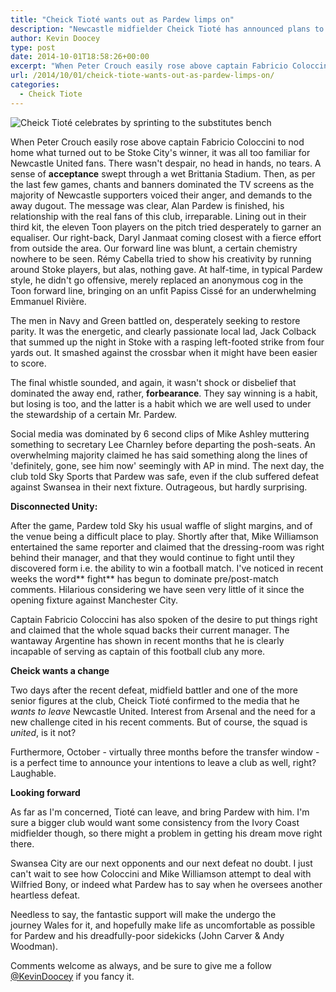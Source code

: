 ```yaml
---
title: "Cheick Tioté wants out as Pardew limps on"
description: "Newcastle midfielder Cheick Tioté has announced plans to leave St. James' Park in the next transfer window as Arsenal keep tabs on the 28 year-old."
author: Kevin Doocey
type: post
date: 2014-10-01T18:58:26+00:00
excerpt: "When Peter Crouch easily rose above captain Fabricio Coloccini to nod home what turned out to be Stoke City's winner, it was all too familiar for Newcastle United fans. There wasn't despair, no head in hands.."
url: /2014/10/01/cheick-tiote-wants-out-as-pardew-limps-on/
categories:
  - Cheick Tiote
---
```


![Cheick Tioté celebrates by sprinting to the substitutes bench](https://www.tynetime.com/wp-content/uploads/2014/10/Cheick-Tiote-Manchester-City.jpg "Tioté - Even he has begun to point the finger at the extremely poor manager in charge of Newcastle United")

When Peter Crouch easily rose above captain Fabricio Coloccini to nod home what turned out to be Stoke City's winner, it was all too familiar for Newcastle United fans. There wasn't despair, no head in hands, no tears. A sense of **acceptance** swept through a wet Brittania Stadium. Then, as per the last few games, chants and banners dominated the TV screens as the majority of Newcastle supporters voiced their anger, and demands to the away dugout. The message was clear, Alan Pardew is finished, his relationship with the real fans of this club, irreparable. Lining out in their third kit, the eleven Toon players on the pitch tried desperately to garner an equaliser. Our right-back, Daryl Janmaat coming closest with a fierce effort from outside the area. Our forward line was blunt, a certain chemistry nowhere to be seen. Rémy Cabella tried to show his creativity by running around Stoke players, but alas, nothing gave. At half-time, in typical Pardew style, he didn't go offensive, merely replaced an anonymous cog in the Toon forward line, bringing on an unfit Papiss Cissé for an underwhelming Emmanuel Rivière.

The men in Navy and Green battled on, desperately seeking to restore parity. It was the energetic, and clearly passionate local lad, Jack Colback that summed up the night in Stoke with a rasping left-footed strike from four yards out. It smashed against the crossbar when it might have been easier to score.

The final whistle sounded, and again, it wasn't shock or disbelief that dominated the away end, rather, **forbearance**. They say winning is a habit, but losing is too, and the latter is a habit which we are well used to under the stewardship of a certain Mr. Pardew.

Social media was dominated by 6 second clips of Mike Ashley muttering something to secretary Lee Charnley before departing the posh-seats. An overwhelming majority claimed he has said something along the lines of 'definitely, gone, see him now' seemingly with AP in mind. The next day, the club told Sky Sports that Pardew was safe, even if the club suffered defeat against Swansea in their next fixture. Outrageous, but hardly surprising.

**Disconnected Unity:**

After the game, Pardew told Sky his usual waffle of slight margins, and of the venue being a difficult place to play. Shortly after that, Mike Williamson entertained the same reporter and claimed that the dressing-room was right behind their manager, and that they would continue to fight until they discovered form i.e. the ability to win a football match. I've noticed in recent weeks the word** fight** has begun to dominate pre/post-match comments. Hilarious considering we have seen very little of it since the opening fixture against Manchester City.

Captain Fabricio Coloccini has also spoken of the desire to put things right and claimed that the whole squad backs their current manager. The wantaway Argentine has shown in recent months that he is clearly incapable of serving as captain of this football club any more.

**Cheick wants a change**

Two days after the recent defeat, midfield battler and one of the more senior figures at the club, Cheick Tioté confirmed to the media that he _wants to leave_ Newcastle United. Interest from Arsenal and the need for a new challenge cited in his recent comments. But of course, the squad is _united_, is it not?

Furthermore, October - virtually three months before the transfer window - is a perfect time to announce your intentions to leave a club as well, right? Laughable.

**Looking forward**

As far as I'm concerned, Tioté can leave, and bring Pardew with him. I'm sure a bigger club would want some consistency from the Ivory Coast midfielder though, so there might a problem in getting his dream move right there.

Swansea City are our next opponents and our next defeat no doubt. I just can't wait to see how Coloccini and Mike Williamson attempt to deal with Wilfried Bony, or indeed what Pardew has to say when he oversees another heartless defeat.

Needless to say, the fantastic support will make the undergo the journey Wales for it, and hopefully make life as uncomfortable as possible for Pardew and his dreadfully-poor sidekicks (John Carver & Andy Woodman).

Comments welcome as always, and be sure to give me a follow [@KevinDoocey](https://twitter.com/kevindoocey "doocey twitter") if you fancy it.
